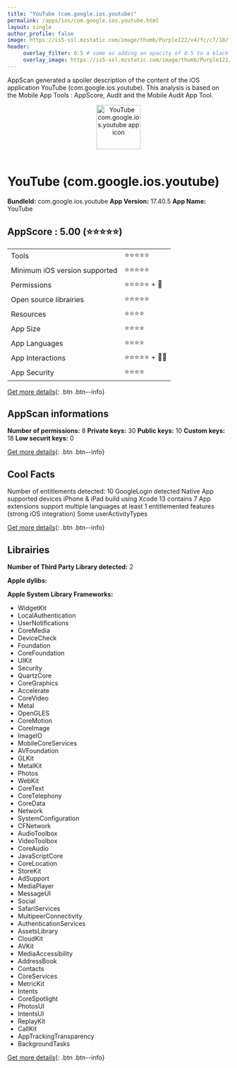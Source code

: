 ```yaml
---
title: "YouTube (com.google.ios.youtube)"
permalink: /apps/ios/com.google.ios.youtube.html
layout: single
author_profile: false
image: https://is5-ssl.mzstatic.com/image/thumb/Purple122/v4/fc/c7/18/fcc718a6-bd55-b1aa-93e4-4073a2ad3b13/logo_youtube_color-1x_U007emarketing-0-6-0-85-220.png/512x512bb.jpg
header: 
     overlay_filter: 0.5 # same as adding an opacity of 0.5 to a black background
     overlay_image: https://is5-ssl.mzstatic.com/image/thumb/Purple122/v4/fc/c7/18/fcc718a6-bd55-b1aa-93e4-4073a2ad3b13/logo_youtube_color-1x_U007emarketing-0-6-0-85-220.png/512x512bb.jpg
---
```

AppScan generated a spoiler description of the content of the iOS application YouTube (com.google.ios.youtube). This analysis is based on the Mobile App Tools : AppScore, Audit and the Mobile Audit App Tool.

  
  
<div style="text-align: center;"><img src="https://is5-ssl.mzstatic.com/image/thumb/Purple122/v4/fc/c7/18/fcc718a6-bd55-b1aa-93e4-4073a2ad3b13/logo_youtube_color-1x_U007emarketing-0-6-0-85-220.png/512x512bb.jpg" width="100" height="100" alt="YouTube com.google.ios.youtube app icon"></div></br>
  
# YouTube (com.google.ios.youtube)

**BundleId:** com.google.ios.youtube
**App Version:** 17.40.5
**App Name:** YouTube


## AppScore : 5.00 (⭐️⭐️⭐️⭐️⭐️) 

<table>
<tr><td> Tools </td><td> ⭐️⭐️⭐️⭐️⭐️ </td></tr>
<tr><td> Minimum iOS version supported </td><td> ⭐️⭐️⭐️⭐️⭐️ </td></tr>
<tr><td> Permissions </td><td> ⭐️⭐️⭐️⭐️⭐️ + 🌟 </td></tr>
<tr><td> Open source librairies </td><td> ⭐️⭐️⭐️⭐️⭐️ </td></tr>
<tr><td> Resources </td><td> ⭐️⭐️⭐️⭐️ </td></tr>
<tr><td> App Size </td><td> ⭐️⭐️⭐️⭐️ </td></tr>
<tr><td> App Languages </td><td> ⭐️⭐️⭐️⭐️ </td></tr>
<tr><td> App Interactions </td><td> ⭐️⭐️⭐️⭐️⭐️ + 🌟🌟 </td></tr>
<tr><td> App Security </td><td> ⭐️⭐️⭐️⭐️ </td></tr>
</table>

[Get more details](/pricing.html){: .btn .btn--info}  
  
## AppScan informations 

**Number of permissions:** 8
**Private keys:** 30
**Public keys:** 10
**Custom keys:** 18
**Low securit keys:** 0
  
[Get more details](/pricing.html){: .btn .btn--info}

## Cool Facts

Number of entitlements detected: 10
GoogleLogin detected
Native App
supported devices iPhone & iPad
build using Xcode 13
contains 7 App extensions
support multiple languages
at least 1 entitlemented features (strong iOS integration)
Some userActivityTypes
  
[Get more details](/pricing.html){: .btn .btn--info}

## Librairies 
**Number of Third Party Library detected:** 2

**Apple dylibs:**


**Apple System Library Frameworks:**
- WidgetKit
- LocalAuthentication
- UserNotifications
- CoreMedia
- DeviceCheck
- Foundation
- CoreFoundation
- UIKit
- Security
- QuartzCore
- CoreGraphics
- Accelerate
- CoreVideo
- Metal
- OpenGLES
- CoreMotion
- CoreImage
- ImageIO
- MobileCoreServices
- AVFoundation
- GLKit
- MetalKit
- Photos
- WebKit
- CoreText
- CoreTelephony
- CoreData
- Network
- SystemConfiguration
- CFNetwork
- AudioToolbox
- VideoToolbox
- CoreAudio
- JavaScriptCore
- CoreLocation
- StoreKit
- AdSupport
- MediaPlayer
- MessageUI
- Social
- SafariServices
- MultipeerConnectivity
- AuthenticationServices
- AssetsLibrary
- CloudKit
- AVKit
- MediaAccessibility
- AddressBook
- Contacts
- CoreServices
- MetricKit
- Intents
- CoreSpotlight
- PhotosUI
- IntentsUI
- ReplayKit
- CallKit
- AppTrackingTransparency
- BackgroundTasks


  
[Get more details](/pricing.html){: .btn .btn--info}

